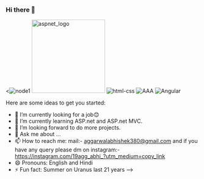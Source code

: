 ### Hi there 👋

<![node1](https://user-images.githubusercontent.com/75431079/131574709-c3ae8a16-bf85-4851-90e9-85f9c39bbbfd.png)
<img width="192" alt="aspnet_logo" src="https://user-images.githubusercontent.com/75431079/131574716-fcdf1e37-398b-4739-a371-c068be9c55aa.png">
![html-css](https://user-images.githubusercontent.com/75431079/131574719-11704183-f465-4be5-911c-7ddeab46e013.png)
![AAA](https://user-images.githubusercontent.com/75431079/131574733-f7cbcd53-25f5-44b4-b6f6-d8f8762883f1.png)
![Angular](https://user-images.githubusercontent.com/75431079/131574741-ff87e13b-a348-4d13-b624-d74d672f7ad9.png)






Here are some ideas to get you started:

- 🔭 I’m currently looking for a job😊
- 🌱 I’m currently learning ASP.net and ASP.net MVC.
- 👯 I’m looking forward to do more projects.
- 💬 Ask me about ...
- 📫 How to reach me: mail:- aggarwalabhishek380@gmail.com and  if you have any query please dm on instagram:- https://instagram.com/19agg_abhi_?utm_medium=copy_link
- 😄 Pronouns: English and Hindi
- ⚡ Fun fact: Summer on Uranus last 21 years
-->
